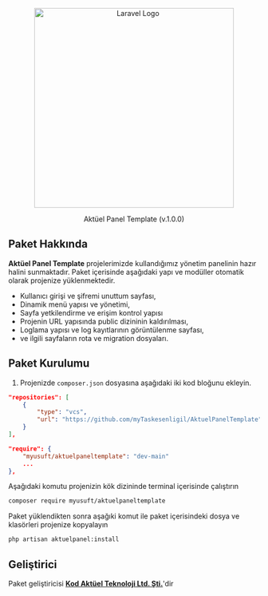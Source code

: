 <p align="center"><a href="https://kodaktuel.com" target="_blank"><img src="https://kodaktuel.com/assets/images/logo/color-logo-transparent.png" width="400" alt="Laravel Logo"></a></p>

<p align="center">
Aktüel Panel Template (v.1.0.0)
</p>

## Paket Hakkında

**Aktüel Panel Template** projelerimizde kullandığımız yönetim panelinin hazır halini sunmaktadır. Paket içerisinde aşağıdaki yapı ve modüller otomatik olarak projenize yüklenmektedir.

- Kullanıcı girişi ve şifremi unuttum sayfası,
- Dinamik menü yapısı ve yönetimi,
- Sayfa yetkilendirme ve erişim kontrol yapısı
- Projenin URL yapısında public dizininin kaldırılması,
- Loglama yapısı  ve log kayıtlarının görüntülenme sayfası,
- ve ilgili sayfaların rota ve migration dosyaları.

## Paket Kurulumu

1. Projenizde ```composer.json``` dosyasına aşağıdaki iki kod bloğunu ekleyin.

```json
"repositories": [
    {
        "type": "vcs",
        "url": "https://github.com/myTaskesenligil/AktuelPanelTemplate"
    }
],
```

```json
"require": {
    "myusuft/aktuelpaneltemplate": "dev-main"
    ...    
},
```
Aşağıdaki komutu projenizin kök dizininde terminal içerisinde çalıştırın
```bash
composer require myusuft/aktuelpaneltemplate
```
Paket yüklendikten sonra aşağıki komut ile paket içerisindeki dosya ve klasörleri projenize kopyalayın
```bash
php artisan aktuelpanel:install
```

## Geliştirici

Paket geliştiricisi **[Kod Aktüel Teknoloji Ltd. Şti.](https://kodaktuel.com)**'dir
